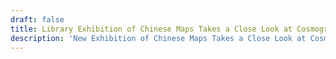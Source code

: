 ```yaml
---
draft: false
title: Library Exhibition of Chinese Maps Takes a Close Look at Cosmography and Color
description: 'New Exhibition of Chinese Maps Takes a Close Look at Cosmography and Color '
---
```



